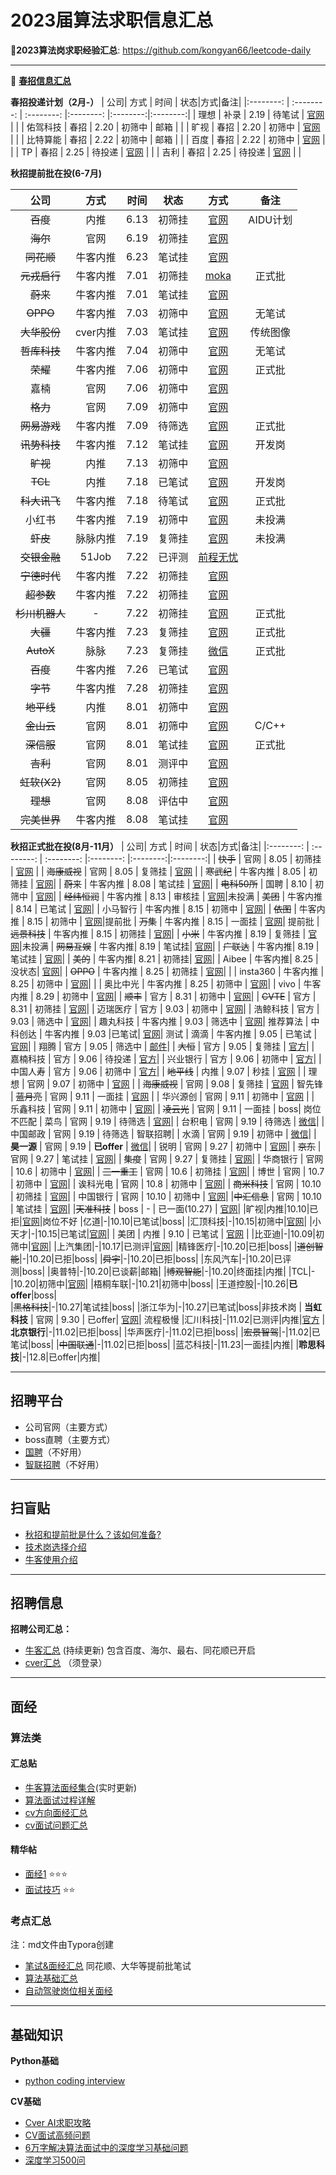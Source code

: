 # 2023届算法求职信息汇总

**:page_facing_up:2023算法岗求职经验汇总**: https://github.com/kongyan66/leetcode-daily

---

:deciduous_tree: [**春招信息汇总**](https://ib06tzrces.feishu.cn/docx/Lx9Md971foI67Mxo6qQch9janOg)

**春招投递计划（2月-）**
| 公司| 方式 | 时间 | 状态|方式|备注|
|:--------: | :--------: | :--------: |:--------: |:--------:|:--------:|
| 理想   | 补录     | 2.19     | 待笔试    | [官网]() | |
| 佑驾科技   | 春招     | 2.20     | 初筛中    | 邮箱 | |
| 旷视   | 春招     | 2.20     | 初筛中    | [官网](https://app.mokahr.com/campus_apply/megviihr/38642?sourceToken=a20be0c2175b1ed1e9aa68098ce0c826#/candidateHome/applications) | |
| 比特算能   | 春招     | 2.22     | 初筛中    | 邮箱 | |
| 百度   | 春招     | 2.22     | 初筛中    | [官网](https://talent.baidu.com/jobs/center) | |
| TP   | 春招     | 2.25     | 待投递    | [官网](https://hr.tp-link.com.cn/jobDetail/5788) | |
| 吉利   | 春招     | 2.25     | 待投递    | [官网](https://campus.geely.com/hcm-web/#/login) | |

**秋招提前批在投(6-7月)**

| 公司| 方式 | 时间 | 状态|方式|备注|
|:--------: | :--------: | :--------: |:--------: |:--------:|:--------:|
| ~~百度~~    | 内推     | 6.13     | 初筛挂    | [官网](https://talent.baidu.com/external/baidu/index.html#/individualCenter) |AIDU计划
| ~~海尔~~   | 官网     | 6.19     | 初筛挂    |  [官网](http://maker.haier.net/client/campus/mydeliverydetail/did/131870/jpid/0.html) |
| ~~同花顺~~   | 牛客内推     | 6.23    | 笔试挂 | [官网](https://campus.10jqka.com.cn/userCenter/employRecord)  |
| ~~元戎启行~~  | 牛客内推     | 7.01     | 初筛挂   | [moka](https://app.mokahr.com/campus_apply/deeproute/6487#/candidateHome/applications)|正式批|
| ~~蔚来~~  | 牛客内推     | 7.01     | 笔试挂   | [官网](https://nio.jobs.feishu.cn/referral/campus/position/application?token=NTsxNjU1NzA5MDA0MzgyOzcxMDEzOTA0Mzk0ODAzOTM3Mjk7NzExMTIxMjc2NTQyMDIyNjg1Mg)|
| ~~OPPO~~  | 牛客内推     | 7.03     | 初筛中   | [官网](https://careers.oppo.com/campus/record)| 无笔试|
| ~~大华股份~~  | cver内推     | 7.03     | 笔试挂  | [官网](https://dahua.zhiye.com/Portal/Apply/Index)| 传统图像
| ~~哲库科技~~  | 牛客内推     | 7.04    | 初筛中   | [官网](https://app.mokahr.com/campus_apply/zeku/47716?recommendCode=DSBF6jyA#/candidateHome/applications)| 无笔试
| ~~荣耀~~  | 牛客内推     | 7.06    | 初筛中   | [官网](https://career.hihonor.com/SU60eea919bef57c1023f6fe78/pb/account.html#/myDeliver)| 正式批|
| 嘉楠  | 官网     | 7.06    | 初筛中   | [官网](https://talent.canaan-creative.com/Portal/Apply/Index)| |
|~~格力~~|官网|7.09|初筛中|[官网](https://gree.zhiye.com/Portal/Apply/Index)
|~~网易游戏~~|牛客内推|7.09|待筛选|[官网](https://campus.163.com/app/personal/apply)|正式批
|~~讯势科技~~|牛客内推|7.12|笔试挂|[官网](https://trendmicro.zhiye.com/Portal/Apply/Index)|开发岗
|~~旷视~~|内推|7.13|初筛中|[官网](https://app.mokahr.com/campus_apply/megviihr/38642?sourceToken=a20be0c2175b1ed1e9aa68098ce0c826#/candidateHome/applications)|
|~~TCL~~|内推|7.18|已笔试|[官网](https://sc.hotjob.cn/wt/TCL/web/index/applyPositionN300!listApplyPosition?brandCode=1&operational=0e7fe9590b3f8e35938695013278fd899daacad38ac929220d829e0c0677bdbe172880568416f548e54ee0caaa70fe2cbe84328aa8e398326e6049b0cce7d90de3cd35fb20d8e0efdfde60e883d435a912909f4620579b57)|开发岗
|~~科大讯飞~~|牛客内推|7.18|待笔试|[官网](https://campus.iflytek.com/official-pc/delivery)|正式批
|小红书|牛客内推|7.19|初筛中|[官网](https://job.xiaohongshu.com/record/campus)|未投满
|~~虾皮~~|脉脉内推|7.19|复筛挂|[官网](https://app.mokahr.com/campus_apply/shopee/2962#/candidateHome/applications)|未投满
|~~交银金融~~|51Job|7.22|已评测|[前程无忧](https://i.51job.com/userset/my_apply.php?type=xy&lang=c)|
|~~宁德时代~~|牛客内推|7.22|初筛挂|[官网](https://app.mokahr.com/campus-recruitment/catlhr/73943#/candidateHome/applications)|
|~~超参数~~|牛客内推|7.22|初筛挂|[官网](https://app.mokahr.com/campus-recruitment/chaocanshu/45562#/candidateHome/applications)|
|~~杉川机器人~~|-|7.22|初筛挂|[官网](https://app.mokahr.com/campus-recruitment/3irobotics/56240#/candidateHome/applications)|正式批
|~~大疆~~|牛客内推|7.23|复筛挂|[官网](https://we.dji.com/zh-CN/user)|正式批
|~~AutoX~~|脉脉|7.23|复筛挂|[微信]()|正式批
| ~~百度~~ | 牛客内推     | 7.26     | 已笔试   | [官网](https://talent.baidu.com/external/baidu/index.html#/individualCenter) |
| ~~字节~~  | 牛客内推     | 7.28    | 初筛挂    | [官网](https://jobs.bytedance.com/campus/position/application?referral_code=BR6YYBZ) |
| ~~地平线~~ | 内推    | 8.01    | 初筛中   | [官网](https://wecruit.hotjob.cn/SU62d914f10dcad43c775ec125/pb/account.html#/myDeliver) |
| ~~金山云~~ | 官网    | 8.01    | 初筛中    | [官网](https://campus.ksyun.com/campus_apply/kingsoft/39364/#/candidateHome/applications) |C/C++
| ~~深信服~~ | 官网    | 8.01    | 笔试挂    | [官网](https://campus.ksyun.com/campus_apply/kingsoft/39364/#/candidateHome/applications) |正式批
| ~~吉利~~ | 官网    | 8.01    | 测评中    | [官网](https://campus.geely.com/hcm-web/#/ucenter/cmine?type=request) |
| ~~虹软(X2)~~   | 官网     | 8.05     | 初筛挂    | [官网](http://career.arcsoft.com.cn/Portal/Apply/Index)  | 
| ~~理想~~   | 官网     | 8.08     | 评估中    | [官网](https://www.lixiang.com/employ/archives.html)  | 
| ~~完美世界~~   | 牛客内推     | 8.08     | 笔试挂    | [官网](https://recruit.games.wanmei.com/campus-recruitment/pwrd/45131/#/candidateHome/applications)  | 
 

**秋招正式批在投(8月-11月）**
| 公司| 方式 | 时间 | 状态|方式|备注|
|:--------: | :--------: | :--------: |:--------: |:--------:|:--------:|
| ~~快手~~ | 官网    | 8.05    | 初筛挂    | [官网](https://campus.kuaishou.cn/recruit/campus/e/#/campus/my-apply) |
| ~~海康威视~~  | 官网     | 8.05     | 复筛挂  | [官网](https://campushr.hikvision.com/myDelivery.htmlxsb3dNb2RpZnlPdGhlckluZm8==1)  | 
| ~~寒武纪~~   | 牛客内推     | 8.05     | 初筛挂   | [官网](https://joinus.cambricon.com/campus_apply/cambricon/1112/#/candidateHome/applications)|
| ~~蔚来~~  | 牛客内推     | 8.08    | 笔试挂   | [官网](https://nio.jobs.feishu.cn/referral/campus/position/application?token=NTsxNjU1NzA5MDA0MzgyOzcxMDEzOTA0Mzk0ODAzOTM3Mjk7NzExMTIxMjc2NTQyMDIyNjg1Mg)|
| ~~电科50所~~ | 国聘     | 8.10    | 初筛中   | [官网](https://c.iguopin.com/job/apply)|
| ~~经纬恒润~~ | 牛客内推     | 8.13    | 审核挂 | [官网](https://wecruit.hotjob.cn/SU62a93e760dcad45229a827cc/pb/account.html#/myDeliver)|未投满
| ~~美团~~ | 牛客内推     | 8.14    | 已笔试  | [官网](https://campus.meituan.com/resume-edit)|
| 小马智行 | 牛客内推     | 8.15   | 初筛中   | [官网](https://app.mokahr.com/campus-recruitment/pony/42966/#/candidateHome/applications)|
| ~~依图~~ | 牛客内推     | 8.15   | 初筛中   | [官网](https://app.mokahr.com/campus_apply/yitu-inc/3700?sourceToken=9025307e66aeb3f3e622c56b369f00e5#/candidateHome/applications)|提前批
| ~~万集~~ | 牛客内推     | 8.15   | 一面挂   | [官网](https://fpq5u8xh3h.jobs.feishu.cn/201211/position/application)| 提前批
| ~~远景科技~~ | 牛客内推     | 8.15   | 初筛挂   | [官网](https://app.mokahr.com/campus-recruitment/envisiongroup/43123#/candidateHome/applications)|
| ~~小米~~ | 牛客内推     | 8.19   | 复筛挂  | [官网](https://app.mokahr.com/campus_apply/xiaomi/47097#/candidateHome/applications)|未投满
| ~~网易互娱~~ | 牛客内推| 8.19 | 笔试挂| [官网](https://game.campus.163.com/personal)|
| ~~广联达~~ | 牛客内推| 8.19 | 笔试挂 | [官网](https://app.mokahr.com/campus_apply/glodon/25288#/candidateHome/applications)|
| ~~美的~~ | 牛客内推| 8.21 | 初筛挂| [官网](https://careers.midea.com/schoolOut/apply)|
| Aibee | 牛客内推| 8.25 | 没状态| [官网](https://aibee.jobs.feishu.cn/834668/position/application)|
| ~~OPPO~~  | 牛客内推     | 8.25     | 初筛挂   | [官网](https://careers.oppo.com/campus/record)| |
| insta360 | 牛客内推     | 8.25     | 初筛中   | [官网](https://insta360.zhiye.com/Portal/Resume/ResumeItem?stepId=4&jId=510689349&sId=0&pId=1&isApplyEdit=true)| |
| 奥比中光  | 牛客内推     | 8.25     | 初筛中   | [官网](http://job.orbbec.com.cn/personal/deliveryRecord)| 
| vivo  | 牛客内推     | 8.29     | 初筛中   | [官网](https://hr.vivo.com/wt/vivo/web/index/vivoWebApplyRecord!listApplyPosition?needStatusFlows=true&operational=f0696beeaa71e8c036fc4a4a7086de6fdba66f770a7912119941b2a7e52999fa614483ec471469f2f66bea63a67d33ee96a24c660e5e0adef65c8ba99a75e0e1a203fad2b188874a8dcd61ac15a2be7838e4480b29266180908c1b164071ec930455950cd9d1a48d)| 
| ~~顺丰~~  | 官方     | 8.31     | 初筛中   | [官网](https://campus.sf-express.com/#/personalCenter)| 
| ~~CVTE~~  | 官方     | 8.31     | 初筛挂   | [官网](https://careers.cvte.com/zone/resume/applications)| 
| 迈瑞医疗  | 官方     | 9.03     | 初筛中  | [官网](https://career.mindray.com/campus/jobs)| 
| 浩鲸科技  | 官方     | 9.03     | 筛选中  | [官网](http://iwhalecloud.zhiye.com/personal/deliveryRecord)| 
| 趣丸科技  | 牛客内推     | 9.03     | 筛选中  | [官网](https://app.mokahr.com/campus-recruitment/52tt/43199#/candidateHome/applications)| 推荐算法
| 中科创达  | 牛客内推     | 9.03   |已笔试| [官网](https://thundersoft.jobs.feishu.cn/campus/position/application)| 测试
| 滴滴  | 牛客内推     | 9.05    | 已笔试  | [官网](https://app.mokahr.com/campus_apply/didiglobal/6223#/candidateHome/applications)| 
| 翔腾  | 官方    | 9.05    | 筛选中  | [邮件]()|
| ~~大恒~~  | 官方    | 9.05    | 复筛挂  | [官方](https://daheng-imaging.zhiye.com/personal/deliveryRecord)|
| 嘉楠科技  | 官方    | 9.06    |  待投递 | [官方](https://daheng-imaging.zhiye.com/personal/deliveryRecord)|
| 兴业银行  | 官方    | 9.06    |  初筛中 | [官方](https://wecruit.hotjob.cn/SU611365802f9d24229ef4e3cd/mc/my/myDeliver?recruitType=2,12,1)|
| 中国人寿  | 官方    | 9.06    |  初筛中 | [官方](https://chinalife.hotjob.cn/wt/chinalife/web/templet1000/index/corpshowNewDeliveryRecordchinalife!listApplyPosition?operational=8620c182572d1aed0215d56c4c47336852f681b5583573f720227681984f09348debc3fcb35d9418d018f0c2084fcdae7e558c8fd34f62c7dea41453ab9b140e58b380ce6b66c09424471a6cf9f28514ffa18c37cd1eead9ae23940bb8e1de2cf8fe543345844d6543aad416d60d5ad1)|
| ~~地平线~~ | 内推    | 9.07   | 秒挂   | [官网](https://wecruit.hotjob.cn/SU62d914f10dcad43c775ec125/pb/account.html#/myDeliver) |
| 理想   | 官网     | 9.07     | 初筛中    | [官网](https://www.lixiang.com/employ/archives.html)  | 
| ~~海康威视~~  | 官网     | 9.08     | 复筛挂  | [官网](https://campushr.hikvision.com/myDelivery.htmlxsb3dNb2RpZnlPdGhlckluZm8==1)  | 智先锋
| ~~蓝月亮~~  | 官网     | 9.11     | 一面挂  | [官网](https://talent.bluemoon.com.cn/talent/m/#/1392b03ef1213d91b32f5a5cb738bec6/campus/user)  | 
| 华兴源创  | 官网     | 9.11     | 初筛中  | [官网](http://szhyc.zhiye.com/personal/deliveryRecord)  | 
| 乐鑫科技  | 官网     | 9.11     | 初筛中  | [官网](https://wecruit.hotjob.cn/SU61cd75d12f9d24431f614c9f/pb/account.html#/myDeliver)| 
| ~~凌云光~~  | 官网     | 9.11     | 一面挂 | boss| 岗位不匹配
| 菜鸟  | 官网     | 9.19     | 待筛选  | [官网](https://talent.alibaba.com/personal/campus-application?lang=zh)| 
| 台积电  | 官网     | 9.19     | 待筛选  | [微信](https://wecruit.hotjob.cn/SU6232b78f2f9d244b1b501e1c/mc/my/myDeliver?recruitType=2,12,1)| 
| 中国邮政  | 官网     | 9.19     | 待筛选  | 智联招聘| 
| 水滴  | 官网     | 9.19     | 初筛中  | [微信](https://wdh.jobs.feishu.cn/345030/position/application)| 
| **昊一源**  | 官网     | 9.19     | **已offer** | [微信](https://wdh.jobs.feishu.cn/345030/position/application)| 
| 锐明  | 官网     | 9.27     | 初筛中 | [官网](http://streamax.zhiye.com/personal/deliveryRecord)| 
| ~~京东~~  | 官网     | 9.27     | 笔试挂 | [官网](https://campus.jd.com/#/myDeliver?type=present)| 
| ~~集度~~  | 官网     | 9.27     | 复筛挂 | [官网](https://app.mokahr.com/campus_apply/jiduauto/47256?sourceToken=48155f01aee203fded03e404c685f5d0#/jobs?zhineng=65851&page=4)| 
| 华商银行  | 官网     | 10.6     | 初筛中 | [官网](http://cmbcn.zhiye.com/personal/deliveryRecord)|
| ~~三一重工~~  | 官网     | 10.6     | 初筛挂 | [官网](http://sanycampus.zhiye.com/Portal/Apply/Index)| 
| 博世 | 官网     | 10.7     | 初筛中 | [官网](https://app.mokahr.com/campus-recruitment/bosch/73873#/candidateHome/applications)| 
| 诶科光电 | 官网     | 10.8     | 初筛中 | [官网](http://career.i-tek.cn/front.user.user/userCenter)| 
| ~~商米科技~~ | 官网     | 10.10     | 初筛挂 | [官网](https://app.mokahr.com/campus_apply/sunmi/4414?recommendCode=DSfQW1q2#/candidateHome/applications)| 
| 中国银行 | 官网     | 10.10     | 初筛中 | [官网](https://applyjob.chinahr.com/page/job/success?projectId=62fb63cd09ccee06e1d20410)| 
|~~中汇信息~~ | 官网     | 10.10    | 笔试挂 | [官网](https://www.hotjob.cn/wt/zhxx/web/index/applyPositionN310!listApplyPosition?brandCode=1&operational=9f877811fdd6f62ef268419e51c631e1d34084abfd494ae3634acf6a9d6501c556d29c9051aceb736ab1cf727257eee576bc3ce2215025208db2acef0ca6c57028b3e1d522d49315504576a5b32d61967912f1ea6df02b811c96f8d11efb4acc)| 
|~~天准科技~~ | boss     | -     | 已一面(10.27) | [官网](https://www.hotjob.cn/wt/zhxx/web/index/applyPositionN310!listApplyPosition?brandCode=1&operational=9f877811fdd6f62ef268419e51c631e1d34084abfd494ae3634acf6a9d6501c556d29c9051aceb736ab1cf727257eee576bc3ce2215025208db2acef0ca6c57028b3e1d522d49315504576a5b32d61967912f1ea6df02b811c96f8d11efb4acc)| 
|旷视|内推|10.10|已拒|[官网](https://app.mokahr.com/campus_apply/megviihr/38642?sourceToken=a20be0c2175b1ed1e9aa68098ce0c826#/candidateHome/applications)|岗位不好
|亿道|-|10.10|已笔试|boss|
|汇顶科技|-|10.15|初筛中|[官网](https://goodix.zhiye.com/Portal/Apply/Index)|
|小天才|-|10.15|已笔试|[官网](https://app.mokahr.com/campus_apply/eebbk/37594?sourceToken=6831427792ce89a9d9ac1dd75ef08814#/candidateHome/applications)|
| 美团 | 内推     | 9.10     | 已笔试   | [官网](https://campus.meituan.com/apply-record) |
|比亚迪|-|10.09|初筛中|[官网](http://job.byd.com/zpweb/zpweb/planList.do?actPara=wishList)|
|上汽集团|-|10.17|已测评|[官网](https://saicmotor.zhiye.com/personal/deliveryRecord)|
|精锋医疗|-|10.20|已拒|boss|
|~~道创智能~~|-|10.20|已拒|boss| 
|~~舜宇~~|-|10.20|已拒|boss|
|东风汽车|-|10.20|已评测|boss|
|奥普特|-|10.20|已谈薪|邮箱|
|~~博观智能~~|-|10.20|终面挂|内推|
|TCL|-|10.20|初筛中|[官网](https://sc.hotjob.cn/wt/TCL/web/index/applyPositionN300!listApplyPosition?brandCode=1&operational=0e7fe9590b3f8e35938695013278fd899daacad38ac929220d829e0c0677bdbe172880568416f548e54ee0caaa70fe2cbe84328aa8e398326e6049b0cce7d90de3cd35fb20d8e0efdfde60e883d435a912909f4620579b57)|
|梧桐车联|-|10.21|初筛中|boss|
|王道控股|-|10.26|**已offer**|boss|         
|~~黑格科技~~|-|10.27|笔试挂|boss|
|浙江华为|-|10.27|已笔试|boss|非技术岗
| **当虹科技**  | 官网  | 9.30     | 已offer| [官网](https://arcvideo.zhiye.com/Portal/Apply/Index)| 流程极慢
|汇川科技|-|11.02|已测评|内推|[官方](https://inovance.zhiye.com/Portal/Apply/Index)
|**北京银行**|-|11.02|已拒|boss|
|华声医疗|-|11.02|已拒|boss|
|~~宏景智驾~~|-|11.02|已笔试|boss|
|~~中国联通~~|-|11.02|已拒|boss|
|蓝芯科技|-|11.23|一面挂|内推|
|**聆思科技**|-|12.8|已offer|内推|

----
## 招聘平台
- 公司官网（主要方式）
- boss直聘（主要方式）
- [国聘](https://c.iguopin.com/job/apply)（不好用）
- [智联招聘](https://xiaoyuan.zhaopin.com/scrd/delivery/record)（不好用）

----
## 扫盲贴
- [秋招和提前批是什么？该如何准备?](https://www.nowcoder.com/discuss/950858)
- [技术岗选择介绍](https://zhiy.cc/letter/2093)
- [牛客使用介绍](https://www.nowcoder.com/discuss/955090?source_id=profile_create_nctrack&channel=-1)


----
## 招聘信息
**招聘公司汇总：**
- [牛客汇总](https://www.nowcoder.com/discuss/935228?source_id=profile_create_nctrack&channel=-1) (持续更新)
包含百度、海尔、最右、同花顺已开启
- [cver汇总](https://wx.zsxq.com/dweb2/index/group/555225242544) （须登录）

----
## 面经
### 算法类
#### 汇总贴
- [牛客算法面经集合](https://www.nowcoder.com/discuss/experience?tagId=645)(实时更新)
- [算法面试过程详解](https://www.nowcoder.com/discuss/918169?source_id=discuss_experience_nctrack&channel=-1)
- [cv方向面经汇总](https://github.com/lcylmhlcy/Awesome-algorithm-interview)
- [cv面试问题汇总](https://www.its404.com/searchArticle?qc=%E5%9B%BE%E5%83%8F%E5%A4%84%E7%90%86%E8%BD%AF%E4%BB%B6%E7%AE%97%E6%B3%95%E5%B7%A5%E7%A8%8B%E5%B8%88%E7%AC%94%E8%AF%95&page=1)


#### 精华帖
- [面经1](https://www.nowcoder.com/discuss/956821)    ⭐⭐⭐       
- [面试技巧](https://www.nowcoder.com/discuss/962099?source_id=profile_create_nctrack&channel=-1) ⭐⭐
### 考点汇总
  注：md文件由Typora创建
- [笔试&面经汇总](https://github.com/kongyan66/Leetcode-daily/tree/main/%E9%9D%A2%E7%BB%8F%E6%B1%87%E6%80%BB)  同花顺、大华等提前批笔试
- [算法基础汇总](https://github.com/kongyan66/Leetcode-daily/tree/main/CV%E5%9F%BA%E7%A1%80)
- [自动驾驶岗位相关面经](https://www.nowcoder.com/discuss/1022844?type=5&channel=-1&source_id=discuss_terminal_discuss_jinghua_nctrack)

----
## 基础知识
**Python基础**
- [python coding interview](https://github.com/liyin2015/python-coding-interview)

**CV基础**
- [Cver AI求职攻略](https://github.com/kongyan66/AI-Job-Notes)
- [CV面试高频问题](https://github.com/GYee/CV_interviews_Q-A)
- [6万字解决算法面试中的深度学习基础问题](https://zhuanlan.zhihu.com/p/138523753)
- [深度学习500问](https://github.com/kongyan66/DeepLearning-500-questions)



